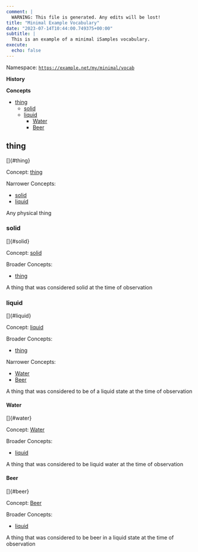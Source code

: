 ```yaml
---
comment: | 
  WARNING: This file is generated. Any edits will be lost!
title: "Minimal Example Vocabulary"
date: "2023-07-14T10:44:00.749375+00:00"
subtitle: |
  This is an example of a minimal iSamples vocabulary.
execute:
  echo: false
---
```


Namespace: 
[`https://example.net/my/minimal/vocab`](https://example.net/my/minimal/vocab)

**History**


**Concepts**

  - [thing](#thing)
    - [solid](#solid)
    - [liquid](#liquid)
      - [Water](#water)
      - [Beer](#beer)


## thing
[]{#thing}

Concept: [thing](#thing)

Narrower Concepts:

- [solid](#solid)
- [liquid](#liquid)

Any physical thing


### solid
[]{#solid}

Concept: [solid](#solid)

Broader Concepts:

- [thing](#thing)

A thing that was considered solid at the time of observation


### liquid
[]{#liquid}

Concept: [liquid](#liquid)

Broader Concepts:

- [thing](#thing)

Narrower Concepts:

- [Water](#water)
- [Beer](#beer)

A thing that was considered to be of a liquid state at the time of observation


#### Water
[]{#water}

Concept: [Water](#water)

Broader Concepts:

- [liquid](#liquid)

A thing that was considered to be liquid water at the time of observation


#### Beer
[]{#beer}

Concept: [Beer](#beer)

Broader Concepts:

- [liquid](#liquid)

A thing that was considered to be beer in a liquid state at the time of observation


